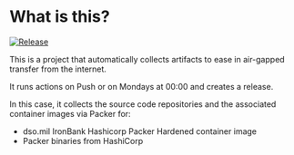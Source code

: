 # What is this?

[![Release](https://github.com/amentumcms/Collector-Packer-IB/actions/workflows/collect.yml/badge.svg?branch=main)](https://github.com/amentumcms/Collector-Packer-IB/actions/workflows/collect.yml)

This is a project that automatically collects artifacts to ease in air-gapped transfer from the internet.

It runs actions on Push or on Mondays at 00:00 and creates a release.

In this case, it collects the source code repositories and the associated container images via Packer for:

- dso.mil IronBank Hashicorp Packer Hardened container image
- Packer binaries from HashiCorp
